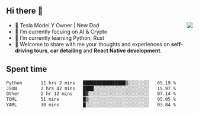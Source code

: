 ## Hi there 👋
<img align="right" src="https://github-readme-stats.vercel.app/api?username=ljunb&show_icons=true&icon_color=CE1D2D&text_color=718096&bg_color=00000000&hide_title=true&hide_border=true" />

- 🚗 Tesla Model Y Owner | New Dad
- 🔭 I’m currently focuing on AI & Crypto
- 🌱 I’m currently learning Python, Rust
- 💬 Welcome to share with me your thoughts and experiences on **self-driving tours**, **car detailing** and **React Native development**.




## Spent time
<!--START_SECTION:waka-->

```txt
Python       11 hrs 2 mins   ████████████████▒░░░░░░░░   65.19 %
JSON         2 hrs 42 mins   ████░░░░░░░░░░░░░░░░░░░░░   15.97 %
Other        1 hr 12 mins    █▓░░░░░░░░░░░░░░░░░░░░░░░   07.14 %
TOML         51 mins         █▒░░░░░░░░░░░░░░░░░░░░░░░   05.05 %
YAML         38 mins         █░░░░░░░░░░░░░░░░░░░░░░░░   03.84 %
```

<!--END_SECTION:waka-->
